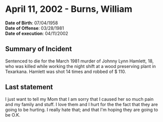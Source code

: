 # April 11, 2002 - Burns, William

**Date of Birth**: 07/04/1958<br/>
**Date of Offense**: 03/28/1981<br/>
**Date of execution**: 04/11/2002<br/>

## Summary of Incident
Sentenced to die for the March 1981 murder of Johnny Lynn Hamlett, 18, who was killed while working the night shift at a wood preserving plant in Texarkana. Hamlett was shot 14 times and robbed of $ 110.

## Last statement
I just want to tell my Mom that I am sorry that I caused her so much pain and my family and stuff. I love them and I hurt for the the fact that they are going to be hurting. I really hate that; and that I'm hoping they are going to be O.K.